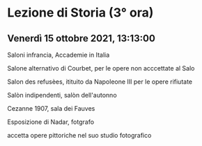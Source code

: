 # Lezione di Storia (3° ora) 
## Venerdì 15 ottobre 2021, 13:13:00


Saloni infrancia, Accademie in Italia

Salone alternativo di Courbet, per le opere non acccettate al Salo

Salon des refusèes, itituito da Napoleone III per le opere rifiutate


Salòn indipendenti, salòn dell'autonno

Cezanne 1907, sala dei Fauves

Esposizione di Nadar, fotgrafo

accetta opere pittoriche nel suo studio fotografico
<!--stackedit_data:
eyJoaXN0b3J5IjpbLTM3MjMyMzEzXX0=
-->